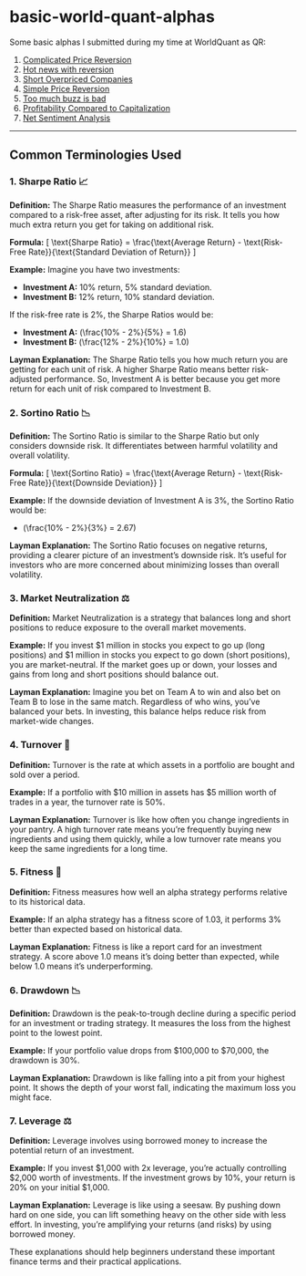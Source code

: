 # basic-world-quant-alphas

Some basic alphas I submitted during my time at WorldQuant as QR:

1. [Complicated Price Reversion](https://github.com/aditya-saxena-7/basic-world-quant-alphas/blob/main/Complicated%20Price%20Reversion.md)
2. [Hot news with reversion](https://github.com/aditya-saxena-7/basic-world-quant-alphas/blob/main/Hot%20news%20with%20reversion.md)
3. [Short Overpriced Companies](https://github.com/aditya-saxena-7/basic-world-quant-alphas/blob/main/Short%20Overpriced%20Companies.md)
4. [Simple Price Reversion](https://github.com/aditya-saxena-7/basic-world-quant-alphas/blob/main/Simple%20Price%20Reversion.md)
5. [Too much buzz is bad](https://github.com/aditya-saxena-7/basic-world-quant-alphas/blob/main/Too%20much%20buzz%20is%20bad.md)
6. [Profitability Compared to Capitalization](https://github.com/aditya-saxena-7/basic-world-quant-alphas/blob/main/Compared%20to%20Capitalization.md)
7. [Net Sentiment Analysis](https://github.com/aditya-saxena-7/basic-world-quant-alphas/blob/main/Net%20Sentiment%20Analysis.md)

-----
## **Common Terminologies Used**

### 1. Sharpe Ratio 📈

**Definition:**
The Sharpe Ratio measures the performance of an investment compared to a risk-free asset, after adjusting for its risk. It tells you how much extra return you get for taking on additional risk.

**Formula:**
\[ \text{Sharpe Ratio} = \frac{\text{Average Return} - \text{Risk-Free Rate}}{\text{Standard Deviation of Return}} \]

**Example:**
Imagine you have two investments:
- **Investment A:** 10% return, 5% standard deviation.
- **Investment B:** 12% return, 10% standard deviation.

If the risk-free rate is 2%, the Sharpe Ratios would be:
- **Investment A:** \(\frac{10\% - 2\%}{5\%} = 1.6\)
- **Investment B:** \(\frac{12\% - 2\%}{10\%} = 1.0\)

**Layman Explanation:**
The Sharpe Ratio tells you how much return you are getting for each unit of risk. A higher Sharpe Ratio means better risk-adjusted performance. So, Investment A is better because you get more return for each unit of risk compared to Investment B.

### 2. Sortino Ratio 📉

**Definition:**
The Sortino Ratio is similar to the Sharpe Ratio but only considers downside risk. It differentiates between harmful volatility and overall volatility.

**Formula:**
\[ \text{Sortino Ratio} = \frac{\text{Average Return} - \text{Risk-Free Rate}}{\text{Downside Deviation}} \]

**Example:**
If the downside deviation of Investment A is 3%, the Sortino Ratio would be:
- \(\frac{10\% - 2\%}{3\%} = 2.67\)

**Layman Explanation:**
The Sortino Ratio focuses on negative returns, providing a clearer picture of an investment’s downside risk. It’s useful for investors who are more concerned about minimizing losses than overall volatility.

### 3. Market Neutralization ⚖️

**Definition:**
Market Neutralization is a strategy that balances long and short positions to reduce exposure to the overall market movements.

**Example:**
If you invest $1 million in stocks you expect to go up (long positions) and $1 million in stocks you expect to go down (short positions), you are market-neutral. If the market goes up or down, your losses and gains from long and short positions should balance out.

**Layman Explanation:**
Imagine you bet on Team A to win and also bet on Team B to lose in the same match. Regardless of who wins, you’ve balanced your bets. In investing, this balance helps reduce risk from market-wide changes.

### 4. Turnover 🔄

**Definition:**
Turnover is the rate at which assets in a portfolio are bought and sold over a period.

**Example:**
If a portfolio with $10 million in assets has $5 million worth of trades in a year, the turnover rate is 50%.

**Layman Explanation:**
Turnover is like how often you change ingredients in your pantry. A high turnover rate means you’re frequently buying new ingredients and using them quickly, while a low turnover rate means you keep the same ingredients for a long time.

### 5. Fitness 💪

**Definition:**
Fitness measures how well an alpha strategy performs relative to its historical data.

**Example:**
If an alpha strategy has a fitness score of 1.03, it performs 3% better than expected based on historical data.

**Layman Explanation:**
Fitness is like a report card for an investment strategy. A score above 1.0 means it’s doing better than expected, while below 1.0 means it’s underperforming.

### 6. Drawdown 📉

**Definition:**
Drawdown is the peak-to-trough decline during a specific period for an investment or trading strategy. It measures the loss from the highest point to the lowest point.

**Example:**
If your portfolio value drops from $100,000 to $70,000, the drawdown is 30%.

**Layman Explanation:**
Drawdown is like falling into a pit from your highest point. It shows the depth of your worst fall, indicating the maximum loss you might face.

### 7. Leverage ⚖️

**Definition:**
Leverage involves using borrowed money to increase the potential return of an investment.

**Example:**
If you invest $1,000 with 2x leverage, you’re actually controlling $2,000 worth of investments. If the investment grows by 10%, your return is 20% on your initial $1,000.

**Layman Explanation:**
Leverage is like using a seesaw. By pushing down hard on one side, you can lift something heavy on the other side with less effort. In investing, you’re amplifying your returns (and risks) by using borrowed money.

These explanations should help beginners understand these important finance terms and their practical applications.
